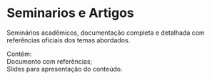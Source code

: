 # Seminarios e Artigos

Seminários acadêmicos, documentação completa e detalhada com referências oficiais dos temas abordados.

Contém:<br>
Documento com referências;<br>
Slides para apresentação do conteúdo.
